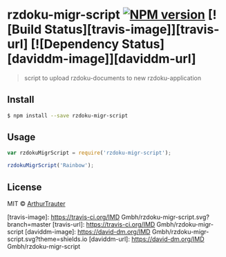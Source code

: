# rzdoku-migr-script [![NPM version][npm-image]][npm-url] [![Build Status][travis-image]][travis-url] [![Dependency Status][daviddm-image]][daviddm-url]
> script to upload rzdoku-documents to new rzdoku-application


## Install

```sh
$ npm install --save rzdoku-migr-script
```


## Usage

```js
var rzdokuMigrScript = require('rzdoku-migr-script');

rzdokuMigrScript('Rainbow');
```

## License

MIT © [ArthurTrauter](https://github.com/ArthurTrauter)


[npm-image]: https://badge.fury.io/js/rzdoku-migr-script.svg
[npm-url]: https://npmjs.org/package/rzdoku-migr-script
[travis-image]: https://travis-ci.org/IMD Gmbh/rzdoku-migr-script.svg?branch=master
[travis-url]: https://travis-ci.org/IMD Gmbh/rzdoku-migr-script
[daviddm-image]: https://david-dm.org/IMD Gmbh/rzdoku-migr-script.svg?theme=shields.io
[daviddm-url]: https://david-dm.org/IMD Gmbh/rzdoku-migr-script
